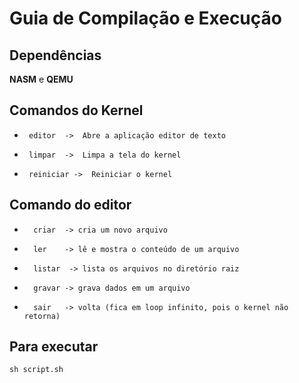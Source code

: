 # Guia de Compilação e Execução

## Dependências
**NASM** e **QEMU**

## Comandos do Kernel
*      editor  ->  Abre a aplicação editor de texto
*      limpar  ->  Limpa a tela do kernel
*      reiniciar ->  Reiniciar o kernel


## Comando do editor
*       criar  -> cria um novo arquivo
*       ler    -> lê e mostra o conteúdo de um arquivo
*       listar  -> lista os arquivos no diretório raiz
*       gravar -> grava dados em um arquivo
*       sair   -> volta (fica em loop infinito, pois o kernel não retorna)

## Para executar
```
sh script.sh
```

